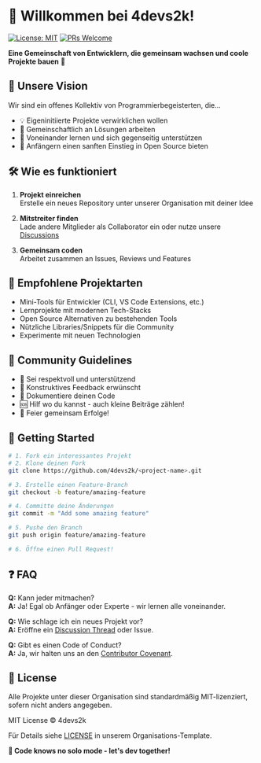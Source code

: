 # 👋 Willkommen bei 4devs2k!

[![License: MIT](https://img.shields.io/badge/License-MIT-yellow.svg)](https://opensource.org/licenses/MIT)
[![PRs Welcome](https://img.shields.io/badge/PRs-welcome-brightgreen.svg)](https://github.com/4devs2k)

**Eine Gemeinschaft von Entwicklern, die gemeinsam wachsen und coole Projekte bauen** 🚀

## 🎯 Unsere Vision

Wir sind ein offenes Kollektiv von Programmierbegeisterten, die...

- 💡 Eigeninitiierte Projekte verwirklichen wollen
- 🤝 Gemeinschaftlich an Lösungen arbeiten
- 🧠 Voneinander lernen und sich gegenseitig unterstützen
- 🌱 Anfängern einen sanften Einstieg in Open Source bieten

## 🛠️ Wie es funktioniert

1. **Projekt einreichen**  
   Erstelle ein neues Repository unter unserer Organisation mit deiner Idee

2. **Mitstreiter finden**  
   Lade andere Mitglieder als Collaborator ein oder nutze unsere [Discussions](https://github.com/orgs/4devs2k/discussions)

3. **Gemeinsam coden**  
   Arbeitet zusammen an Issues, Reviews und Features

## 🚀 Empfohlene Projektarten

- Mini-Tools für Entwickler (CLI, VS Code Extensions, etc.)
- Lernprojekte mit modernen Tech-Stacks
- Open Source Alternativen zu bestehenden Tools
- Nützliche Libraries/Snippets für die Community
- Experimente mit neuen Technologien

## 📜 Community Guidelines

- 🙌 Sei respektvoll und unterstützend
- 💬 Konstruktives Feedback erwünscht
- 📖 Dokumentiere deinen Code
- 🆘 Hilf wo du kannst - auch kleine Beiträge zählen!
- 🎉 Feier gemeinsam Erfolge!

## 🏁 Getting Started

```bash
# 1. Fork ein interessantes Projekt
# 2. Klone deinen Fork
git clone https://github.com/4devs2k/<project-name>.git

# 3. Erstelle einen Feature-Branch
git checkout -b feature/amazing-feature

# 4. Committe deine Änderungen
git commit -m "Add some amazing feature"

# 5. Pushe den Branch
git push origin feature/amazing-feature

# 6. Öffne einen Pull Request!
```

## ❓ FAQ

**Q:** Kann jeder mitmachen?  
**A:** Ja! Egal ob Anfänger oder Experte - wir lernen alle voneinander.

**Q:** Wie schlage ich ein neues Projekt vor?  
**A:** Eröffne ein [Discussion Thread](https://github.com/orgs/4devs2k/discussions/category_choices) oder Issue.

**Q:** Gibt es einen Code of Conduct?  
**A:** Ja, wir halten uns an den [Contributor Covenant](https://www.contributor-covenant.org/).

## 📄 License

Alle Projekte unter dieser Organisation sind standardmäßig MIT-lizenziert, sofern nicht anders angegeben.

MIT License © 4devs2k

Für Details siehe [LICENSE](https://github.com/4devs2k/.github/blob/main/LICENSE) in unserem Organisations-Template.

**👾 Code knows no solo mode - let's dev together!**
